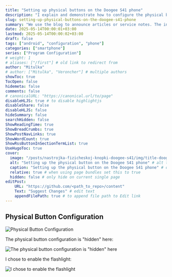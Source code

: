```yaml
---
title: "Setting up physical buttons on the Doogee S41 phone"
description: "I explain and demonstrate how to configure the physical button on the Doogee S41 phone"
slug: setting-up-physical-buttons-on-the-doogee-s41-phone
summary: "We use the blog to announce articles or service notes. The information in them may be outdated or even incorrect! For up-to-date information, see the 'Projects' section."
date: 2025-05-14T00:00:01+03:00
lastmod: 2025-05-14T00:00:02+03:00
draft: false
tags: ["android", "configuration", "phone"]
categories: ["smartphone"]
series: ["Program Configuration"]
# weight: 1
# aliases: ["/first"] # old link to redirect from
author: "Mitulka"
# author: ["Mitulka", "Veroncher"] # multiple authors
showToc: true
TocOpen: false
hidemeta: false
comments: false
# canonicalURL: "https://canonical.url/to/page"
disableHLJS: true # to disable highlightjs
disableShare: false
disableHLJS: false
hideSummary: false
searchHidden: false
ShowReadingTime: true
ShowBreadCrumbs: true
ShowPostNavLinks: true
ShowWordCount: true
ShowRssButtonInSectionTermList: true
UseHugoToc: true
cover:
  image: "/posts/nastrojka-fizicheskoj-knopki-doogee-s41/img/title-doogee-s41-max-orange-button-tuning.jpg" # path to the post cover
  alt: "Setting up the physical button on the Doogee S41 phone" # alt text
  caption: "Setting up the physical button on the Doogee S41 phone" # display caption under cover
  relative: true # when using page bundles set this to true
  hidden: false # only hide on current single page
editPost:
    URL: "https://github.com/<path_to_repo>/content"
    Text: "Suggest Changes" # edit text
    appendFilePath: true # to append file path to Edit link
---
```


## Physical Button Configuration

![Physical Button Configuration](/posts/nastrojka-fizicheskoj-knopki-doogee-s41/img/1-doogee-s41-max-orange-button-tuning.jpg)

The physical button configuration is "hidden" here:

![The physical button configuration is "hidden" here](/posts/nastrojka-fizicheskoj-knopki-doogee-s41/img/2-doogee-s41-max-orange-button-tuning.jpg)

I chose to enable the flashlight:

![I chose to enable the flashlight](/posts/nastrojka-fizicheskoj-knopki-doogee-s41/img/3-doogee-s41-max-orange-button-tuning.jpg)